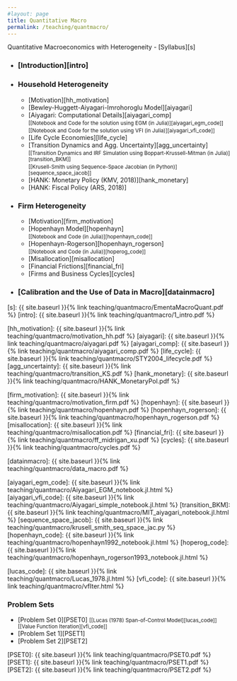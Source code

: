```yaml
---
#layout: page
title: Quantitative Macro
permalink: /teaching/quantmacro/
---
```


Quantitative Macroeconomics with Heterogeneity - [Syllabus][s]

* ### [Introduction][intro]

* ### Household Heterogeneity
	- [Motivation][hh_motivation]
	- [Bewley-Huggett-Aiyagari-Imrohoroglu Model][aiyagari] 
	- [Aiyagari: Computational Details][aiyagari_comp]<br/> 
	<small>[[Notebook and Code for the solution using EGM (in Julia)][aiyagari_egm_code]] </small>
	<br/> 	<small>[[Notebook and Code for the solution using VFI (in Julia)][aiyagari_vfi_code]] </small>
	- [Life Cycle Economies][life_cycle]
	- [Transition Dynamics and Agg. Uncertainty][agg_uncertainty]<br/> 
	<small>[[Transition Dynamics and IRF Simulation using Boppart-Krussell-Mitman (in Julia)][transition_BKM]] </small>
	<br/>  <small>[[Krusell-Smith using Sequence-Space Jacobian (in Python)][sequence_space_jacob]] </small>
	- [HANK: Monetary Policy (KMV, 2018)][hank_monetary]
	- [HANK: Fiscal Policy (ARS, 2018)]


* ### Firm Heterogeneity
	- [Motivation][firm_motivation]
	- [Hopenhayn Model][hopenhayn] <br/> <small>[[Notebook and Code (in Julia)][hopenhayn_code]] </small>
	- [Hopenhayn-Rogerson][hopenhayn_rogerson]<br/>
	 	<small>[[Notebook and Code (in Julia)][hoperog_code]] </small>
	- [Misallocation][misallocation]
	- [Financial Frictions][financial_fri]
	- [Firms and Business Cycles][cycles]

* ### [Calibration and the Use of Data in Macro][datainmacro]

[s]: {{ site.baseurl }}{% link teaching/quantmacro/EmentaMacroQuant.pdf %}
[intro]: {{ site.baseurl }}{% link teaching/quantmacro/1_intro.pdf %}

[hh_motivation]: {{ site.baseurl }}{% link teaching/quantmacro/motivation_hh.pdf %}
[aiyagari]: {{ site.baseurl }}{% link teaching/quantmacro/aiyagari.pdf %}
[aiyagari_comp]: {{ site.baseurl }}{% link teaching/quantmacro/aiyagari_comp.pdf %}
[life_cycle]: {{ site.baseurl }}{% link teaching/quantmacro/STY2004_lifecycle.pdf %}
[agg_uncertainty]: {{ site.baseurl }}{% link teaching/quantmacro/transition_KS.pdf %}
[hank_monetary]: {{ site.baseurl }}{% link teaching/quantmacro/HANK_MonetaryPol.pdf %}


[firm_motivation]: {{ site.baseurl }}{% link teaching/quantmacro/motivation_firm.pdf %}
[hopenhayn]: {{ site.baseurl }}{% link teaching/quantmacro/hopenhayn.pdf %}
[hopenhayn_rogerson]: {{ site.baseurl }}{% link teaching/quantmacro/hopenhayn_rogerson.pdf %}
[misallocation]: {{ site.baseurl }}{% link teaching/quantmacro/misallocation.pdf %}
[financial_fri]: {{ site.baseurl }}{% link teaching/quantmacro/ff_midrigan_xu.pdf %}
[cycles]: {{ site.baseurl }}{% link teaching/quantmacro/cycles.pdf %}

[datainmacro]: {{ site.baseurl }}{% link teaching/quantmacro/data_macro.pdf %}


[aiyagari_egm_code]: {{ site.baseurl }}{% link teaching/quantmacro/Aiyagari_EGM_notebook.jl.html %}
[aiyagari_vfi_code]: {{ site.baseurl }}{% link teaching/quantmacro/Aiyagari_simple_notebook.jl.html %}
[transition_BKM]: {{ site.baseurl }}{% link teaching/quantmacro/MIT_aiyagari_notebook.jl.html %}
[sequence_space_jacob]: {{ site.baseurl }}{% link teaching/quantmacro/krusell_smith_seq_space_jac.py %}
[hopenhayn_code]: {{ site.baseurl }}{% link teaching/quantmacro/hopenhayn1992_notebook.jl.html %}
[hoperog_code]: {{ site.baseurl }}{% link teaching/quantmacro/hopenhayn_rogerson1993_notebook.jl.html %}

[lucas_code]: {{ site.baseurl }}{% link teaching/quantmacro/Lucas_1978.jl.html %}
[vfi_code]: {{ site.baseurl }}{% link teaching/quantmacro/vfIter.html %}


### Problem Sets

* [Problem Set 0][PSET0] <small>[[Lucas (1978) Span-of-Control Model][lucas_code]] [[Value Function Iteration][vfi_code]]  </small>
* [Problem Set 1][PSET1]
* [Problem Set 2][PSET2]


[PSET0]: {{ site.baseurl }}{% link teaching/quantmacro/PSET0.pdf %}
[PSET1]: {{ site.baseurl }}{% link teaching/quantmacro/PSET1.pdf %}
[PSET2]: {{ site.baseurl }}{% link teaching/quantmacro/PSET2.pdf %}



